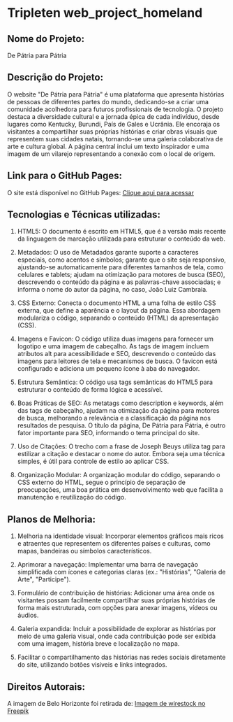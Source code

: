 # Tripleten web_project_homeland

## Nome do Projeto:

De Pátria para Pátria

## Descrição do Projeto:

O website "De Pátria para Pátria" é uma plataforma que apresenta histórias de pessoas de diferentes partes do mundo, dedicando-se a criar uma comunidade acolhedora para futuros profissionais de tecnologia. O projeto destaca a diversidade cultural e a jornada épica de cada indivíduo, desde lugares como Kentucky, Burundi, País de Gales e Ucrânia. Ele encoraja os visitantes a compartilhar suas próprias histórias e criar obras visuais que representem suas cidades natais, tornando-se uma galeria colaborativa de arte e cultura global. A página central inclui um texto inspirador e uma imagem de um vilarejo representando a conexão com o local de origem.

## Link para o GitHub Pages:

O site está disponível no GitHub Pages: [Clique aqui para acessar](https://jlcambraia.github.io/web_project_homeland/)

## Tecnologias e Técnicas utilizadas:

1. HTML5: O documento é escrito em HTML5, que é a versão mais recente da linguagem de marcação utilizada para estruturar o conteúdo da web.

2. Metadados: O uso de Metadados garante suporte a caracteres especiais, como acentos e símbolos; garante que o site seja responsivo, ajustando-se automaticamente para diferentes tamanhos de tela, como celulares e tablets; ajudam na otimização para motores de busca (SEO), descrevendo o conteúdo da página e as palavras-chave associadas; e informa o nome do autor da página, no caso, João Luiz Cambraia.

3. CSS Externo: Conecta o documento HTML a uma folha de estilo CSS externa, que define a aparência e o layout da página. Essa abordagem modulariza o código, separando o conteúdo (HTML) da apresentação (CSS).

4. Imagens e Favicon: O código utiliza duas imagens para fornecer um logotipo e uma imagem de cabeçalho. As tags de imagem incluem atributos alt para acessibilidade e SEO, descrevendo o conteúdo das imagens para leitores de tela e mecanismos de busca. O favicon está configurado e adiciona um pequeno ícone à aba do navegador.

5. Estrutura Semântica: O código usa tags semânticas do HTML5 para estruturar o conteúdo de forma lógica e acessível.

6. Boas Práticas de SEO: As metatags como description e keywords, além das tags de cabeçalho, ajudam na otimização da página para motores de busca, melhorando a relevância e a classificação da página nos resultados de pesquisa. O título da página, De Pátria para Pátria, é outro fator importante para SEO, informando o tema principal do site.

7. Uso de Citações: O trecho com a frase de Joseph Beuys utiliza tag para estilizar a citação e destacar o nome do autor. Embora seja uma técnica simples, é útil para controle de estilo ao aplicar CSS.

8. Organização Modular: A organização modular do código, separando o CSS externo do HTML, segue o princípio de separação de preocupações, uma boa prática em desenvolvimento web que facilita a manutenção e reutilização do código.

## Planos de Melhoria:

1. Melhoria na identidade visual: Incorporar elementos gráficos mais ricos e atraentes que representem os diferentes países e culturas, como mapas, bandeiras ou símbolos característicos.

2. Aprimorar a navegação: Implementar uma barra de navegação simplificada com ícones e categorias claras (ex.: "Histórias", "Galeria de Arte", "Participe").

3. Formulário de contribuição de histórias: Adicionar uma área onde os visitantes possam facilmente compartilhar suas próprias histórias de forma mais estruturada, com opções para anexar imagens, vídeos ou áudios.

4. Galeria expandida: Incluir a possibilidade de explorar as histórias por meio de uma galeria visual, onde cada contribuição pode ser exibida com uma imagem, história breve e localização no mapa.

5. Facilitar o compartilhamento das histórias nas redes sociais diretamente do site, utilizando botões visíveis e links integrados.

## Direitos Autorais:

A imagem de Belo Horizonte foi retirada de: [Imagem de wirestock no Freepik](https://br.freepik.com/fotos-gratis/bela-calcada-entre-palmeiras-altas-sob-um-ceu-ensolarado-no-brasil_13382065.htm#query=belo%20horizonte&position=6&from_view=keyword&track=ais_hybrid&uuid=71804f39-588c-406c-b440-e68282fb004d)
